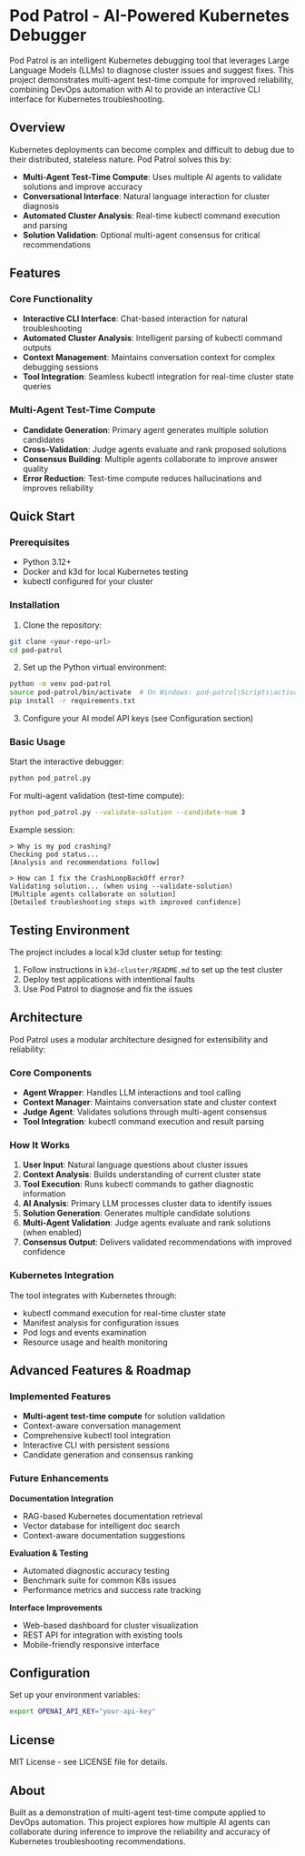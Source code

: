 # Pod Patrol - AI-Powered Kubernetes Debugger

Pod Patrol is an intelligent Kubernetes debugging tool that leverages Large Language Models (LLMs) to diagnose cluster issues and suggest fixes. 
This project demonstrates multi-agent test-time compute for improved reliability, combining DevOps automation with AI to provide an interactive CLI interface for Kubernetes troubleshooting.

## Overview

Kubernetes deployments can become complex and difficult to debug due to their distributed, stateless nature. Pod Patrol solves this by:
- **Multi-Agent Test-Time Compute**: Uses multiple AI agents to validate solutions and improve accuracy
- **Conversational Interface**: Natural language interaction for cluster diagnosis
- **Automated Cluster Analysis**: Real-time kubectl command execution and parsing
- **Solution Validation**: Optional multi-agent consensus for critical recommendations

## Features

### Core Functionality
- **Interactive CLI Interface**: Chat-based interaction for natural troubleshooting
- **Automated Cluster Analysis**: Intelligent parsing of kubectl command outputs
- **Context Management**: Maintains conversation context for complex debugging sessions
- **Tool Integration**: Seamless kubectl integration for real-time cluster state queries

### Multi-Agent Test-Time Compute
- **Candidate Generation**: Primary agent generates multiple solution candidates
- **Cross-Validation**: Judge agents evaluate and rank proposed solutions
- **Consensus Building**: Multiple agents collaborate to improve answer quality
- **Error Reduction**: Test-time compute reduces hallucinations and improves reliability

## Quick Start

### Prerequisites

- Python 3.12+
- Docker and k3d for local Kubernetes testing
- kubectl configured for your cluster

### Installation

1. Clone the repository:
```bash
git clone <your-repo-url>
cd pod-patrol
```

2. Set up the Python virtual environment:
```bash
python -m venv pod-patrol
source pod-patrol/bin/activate  # On Windows: pod-patrol\Scripts\activate
pip install -r requirements.txt
```

3. Configure your AI model API keys (see Configuration section)

### Basic Usage

Start the interactive debugger:
```bash
python pod_patrol.py
```

For multi-agent validation (test-time compute):
```bash
python pod_patrol.py --validate-solution --candidate-num 3
```

Example session:
```
> Why is my pod crashing?
Checking pod status...
[Analysis and recommendations follow]

> How can I fix the CrashLoopBackOff error?
Validating solution... (when using --validate-solution)
[Multiple agents collaborate on solution]
[Detailed troubleshooting steps with improved confidence]
```

## Testing Environment

The project includes a local k3d cluster setup for testing:

1. Follow instructions in `k3d-cluster/README.md` to set up the test cluster
2. Deploy test applications with intentional faults
3. Use Pod Patrol to diagnose and fix the issues

## Architecture

Pod Patrol uses a modular architecture designed for extensibility and reliability:

### Core Components

- **Agent Wrapper**: Handles LLM interactions and tool calling
- **Context Manager**: Maintains conversation state and cluster context
- **Judge Agent**: Validates solutions through multi-agent consensus
- **Tool Integration**: kubectl command execution and result parsing

### How It Works

1. **User Input**: Natural language questions about cluster issues
2. **Context Analysis**: Builds understanding of current cluster state
3. **Tool Execution**: Runs kubectl commands to gather diagnostic information
4. **AI Analysis**: Primary LLM processes cluster data to identify issues
5. **Solution Generation**: Generates multiple candidate solutions
6. **Multi-Agent Validation**: Judge agents evaluate and rank solutions (when enabled)
7. **Consensus Output**: Delivers validated recommendations with improved confidence

### Kubernetes Integration

The tool integrates with Kubernetes through:
- kubectl command execution for real-time cluster state
- Manifest analysis for configuration issues  
- Pod logs and events examination
- Resource usage and health monitoring

## Advanced Features & Roadmap

### Implemented Features
- **Multi-agent test-time compute** for solution validation
- Context-aware conversation management  
- Comprehensive kubectl tool integration
- Interactive CLI with persistent sessions
- Candidate generation and consensus ranking

### Future Enhancements

**Documentation Integration**
- RAG-based Kubernetes documentation retrieval
- Vector database for intelligent doc search
- Context-aware documentation suggestions

**Evaluation & Testing**
- Automated diagnostic accuracy testing
- Benchmark suite for common K8s issues
- Performance metrics and success rate tracking

**Interface Improvements** 
- Web-based dashboard for cluster visualization
- REST API for integration with existing tools
- Mobile-friendly responsive interface

## Configuration

Set up your environment variables:
```bash
export OPENAI_API_KEY="your-api-key"
```

## License

MIT License - see LICENSE file for details.

## About

Built as a demonstration of multi-agent test-time compute applied to DevOps automation. This project explores how multiple AI agents can collaborate during inference to improve the reliability and accuracy of Kubernetes troubleshooting recommendations.
